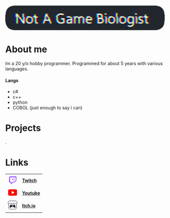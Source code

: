 
![image](https://github.com/Zedicia/Zedicia/blob/main/Assets/Banner.png)
# About me
Im a 20 y/o hobby programmer. Programmed for about 5 years with various languages.
#### Langs
- c#
- c++
- python
- COBOL (just enough to say i can)

# Projects
.

# Links
|||
|----|------|
|![image](https://github.com/Zedicia/Zedicia/blob/main/Assets/Twitch.png) |[**Twitch**](https://www.twitch.tv/zed_the_idiot) |
|![image](https://github.com/Zedicia/Zedicia/blob/main/Assets/Youtube.png)|[**Youtube**](https://www.youtube.com/channel/UCbCBKHF9Vql_9h88MaSvh8w)|
|![image](https://github.com/Zedicia/Zedicia/blob/main/Assets/Itch.png)|[**Itch.io**](https://zedicia.itch.io/)|
